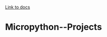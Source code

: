 [Link to docs](https://docs.google.com/document/d/1wQ0q4oZjXWkeaspgHJaTLGd0EyKF3limRVYsO5MfG_w/edit?usp=sharing)
# Micropython--Projects
